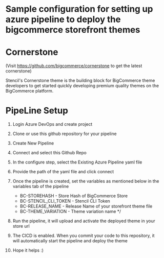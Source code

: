 # Sample configuration for setting up azure pipeline to deploy the bigcommerce storefront themes

# Cornerstone
(Visit https://github.com/bigcommerce/cornerstone to get the latest cornerstone)

Stencil's Cornerstone theme is the building block for BigCommerce theme developers to get started quickly developing premium quality themes on the BigCommerce platform.

# PipeLine Setup

1. Login Azure DevOps and create project
2. Clone or use this github repository for your pipeline
3. Create New Pipeline 
4. Connect and select this Github Repo 
5. In the configure step, select the Existing Azure Pipeline yaml file
6. Provide the path of the yaml file and click connect
7. Once the pipeline is created, set the variables as mentioned below in the variables tab of the pipeline

   * BC-STOREHASH - Store Hash of BigCommerce Store
   * BC-STENCIL_CLI_TOKEN - Stencil CLI Token 
   * BC-RELEASE_NAME - Release Name of your storefront theme file
   * BC-THEME_VARIATION - Theme variation name */

8. Run the pipeline, it will upload and activate the deployed theme in your store url
9. The CICD is enabled. When you commit your code to this repository, it will automatically start the pipeline and deploy the theme

10. Hope it helps :)

